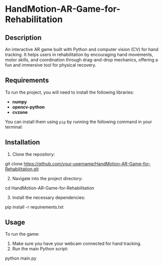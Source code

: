 # HandMotion-AR-Game-for-Rehabilitation

## Description

An interactive AR game built with Python and computer vision (CV) for hand tracking. It helps users in rehabilitation by encouraging hand movements, motor skills, and coordination through drag-and-drop mechanics, offering a fun and immersive tool for physical recovery.

## Requirements

To run the project, you will need to install the following libraries:

- **numpy**
- **opencv-python**
- **cvzone**

You can install them using `pip` by running the following command in your terminal:


## Installation

1. Clone the repository:

git clone https://github.com/your-username/HandMotion-AR-Game-for-Rehabilitation.git


2. Navigate into the project directory:

cd HandMotion-AR-Game-for-Rehabilitation


3. Install the necessary dependencies:

pip install -r requirements.txt


## Usage

To run the game:

1. Make sure you have your webcam connected for hand tracking.
2. Run the main Python script:

python main.py
